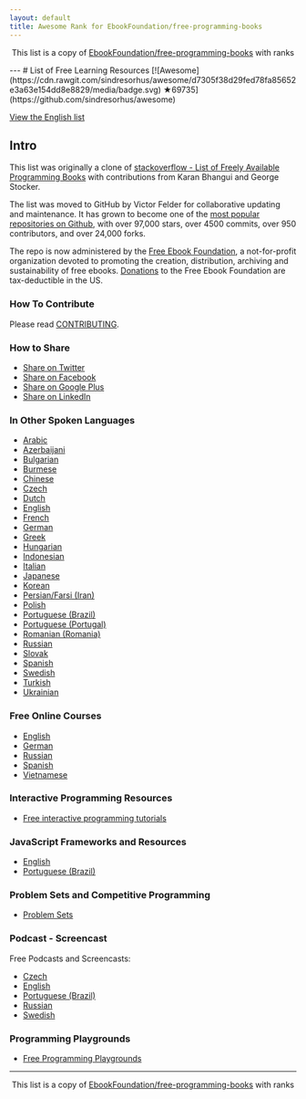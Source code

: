 ```yaml
---
layout: default
title: Awesome Rank for EbookFoundation/free-programming-books
---
```


<p align="center">
	This list is a copy of <a href="https://github.com/EbookFoundation/free-programming-books">EbookFoundation/free-programming-books</a> with ranks
</p>
---
# List of Free Learning Resources [![Awesome](https://cdn.rawgit.com/sindresorhus/awesome/d7305f38d29fed78fa85652e3a63e154dd8e8829/media/badge.svg) ★69735](https://github.com/sindresorhus/awesome)

[View the English list](https://github.com/EbookFoundation/free-programming-books/blob/master//free-programming-books.md)

## Intro
This list was originally a clone of [stackoverflow - List of Freely Available Programming Books](http://web.archive.org/web/20130824154208/http://stackoverflow.com/a/392926) with contributions from Karan Bhangui and George Stocker. 

The list was moved to GitHub by Victor Felder for collaborative updating and maintenance. It has grown to become one of the [most popular repositories on Github](https://octoverse.github.com/), with over 97,000 stars, over 4500 commits, over 950 contributors, and over 24,000 forks.

The repo is now administered by the [Free Ebook Foundation](https://ebookfoundation.org), a not-for-profit organization devoted to promoting the creation, distribution, archiving and sustainability of free ebooks. [Donations](https://ebookfoundation.org/contributions.html) to the Free Ebook Foundation are tax-deductible in the US.

### How To Contribute

Please read [CONTRIBUTING](https://github.com/EbookFoundation/free-programming-books/blob/master//CONTRIBUTING.md).

### How to Share
+ [Share on Twitter](http://twitter.com/home?status=https://github.com/EbookFoundation/free-programming-books%0AFree%20Programming%20Books)
+ [Share on Facebook](http://www.facebook.com/sharer/sharer.php?s=100&p[url]=https://github.com/EbookFoundation/free-programming-books&p[images][0]=&p[title]=Free%20Programming%20Books&p[summary]=)
+ [Share on Google Plus](https://plus.google.com/share?url=https://github.com/EbookFoundation/free-programming-books)
+ [Share on LinkedIn](http://www.linkedin.com/shareArticle?mini=true&url=https://github.com/EbookFoundation/free-programming-books&title=Free%20Programming%20Books&summary=&source=)


### In Other Spoken Languages
+ [Arabic](https://github.com/EbookFoundation/free-programming-books/blob/master//free-programming-books-ar.md)
+ [Azerbaijani](https://github.com/EbookFoundation/free-programming-books/blob/master//free-programming-books-az.md)
+ [Bulgarian](https://github.com/EbookFoundation/free-programming-books/blob/master//free-programming-books-bg.md)
+ [Burmese](https://github.com/EbookFoundation/free-programming-books/blob/master//free-programming-books-mm.md)
+ [Chinese](https://github.com/EbookFoundation/free-programming-books/blob/master//free-programming-books-zh.md)
+ [Czech](https://github.com/EbookFoundation/free-programming-books/blob/master//free-programming-books-cs.md)
+ [Dutch](https://github.com/EbookFoundation/free-programming-books/blob/master//free-programming-books-nl.md)
+ [English](https://github.com/EbookFoundation/free-programming-books/blob/master//free-programming-books.md)
+ [French](https://github.com/EbookFoundation/free-programming-books/blob/master//free-programming-books-fr.md)
+ [German](https://github.com/EbookFoundation/free-programming-books/blob/master//free-programming-books-de.md)
+ [Greek](https://github.com/EbookFoundation/free-programming-books/blob/master//free-programming-books-gr.md)
+ [Hungarian](https://github.com/EbookFoundation/free-programming-books/blob/master//free-programming-books-hu.md)
+ [Indonesian](https://github.com/EbookFoundation/free-programming-books/blob/master//free-programming-books-id.md)
+ [Italian](https://github.com/EbookFoundation/free-programming-books/blob/master//free-programming-books-it.md)
+ [Japanese](https://github.com/EbookFoundation/free-programming-books/blob/master//free-programming-books-ja.md)
+ [Korean](https://github.com/EbookFoundation/free-programming-books/blob/master//free-programming-books-ko.md)
+ [Persian/Farsi (Iran)](https://github.com/EbookFoundation/free-programming-books/blob/master//free-programming-books-fa_IR.md)
+ [Polish](https://github.com/EbookFoundation/free-programming-books/blob/master//free-programming-books-pl.md)
+ [Portuguese (Brazil)](https://github.com/EbookFoundation/free-programming-books/blob/master//free-programming-books-pt_BR.md)
+ [Portuguese (Portugal)](https://github.com/EbookFoundation/free-programming-books/blob/master//free-programming-books-pt_PT.md)
+ [Romanian (Romania)](https://github.com/EbookFoundation/free-programming-books/blob/master//free-programming-books-ro.md)
+ [Russian](https://github.com/EbookFoundation/free-programming-books/blob/master//free-programming-books-ru.md)
+ [Slovak](https://github.com/EbookFoundation/free-programming-books/blob/master//free-programming-books-sk.md)
+ [Spanish](https://github.com/EbookFoundation/free-programming-books/blob/master//free-programming-books-es.md)
+ [Swedish](https://github.com/EbookFoundation/free-programming-books/blob/master//free-programming-books-se.md)
+ [Turkish](https://github.com/EbookFoundation/free-programming-books/blob/master//free-programming-books-tr.md)
+ [Ukrainian](https://github.com/EbookFoundation/free-programming-books/blob/master//free-programming-books-ua.md)


### Free Online Courses
+ [English](https://github.com/EbookFoundation/free-programming-books/blob/master//free-courses-en.md)
+ [German](https://github.com/EbookFoundation/free-programming-books/blob/master//free-courses-de.md)
+ [Russian](https://github.com/EbookFoundation/free-programming-books/blob/master//free-courses-ru.md)
+ [Spanish](https://github.com/EbookFoundation/free-programming-books/blob/master//free-courses-es.md)
+ [Vietnamese](https://github.com/EbookFoundation/free-programming-books/blob/master//free-courses-vi.md)


### Interactive Programming Resources
+ [Free interactive programming tutorials](https://github.com/EbookFoundation/free-programming-books/blob/master//free-programming-interactive-tutorials-en.md)


### JavaScript Frameworks and Resources
+ [English](https://github.com/EbookFoundation/free-programming-books/blob/master//javascript-frameworks-resources.md)
+ [Portuguese (Brazil)](https://github.com/EbookFoundation/free-programming-books/blob/master//javascript-frameworks-resources-pt_BR.md)


### Problem Sets and Competitive Programming
+ [Problem Sets](https://github.com/EbookFoundation/free-programming-books/blob/master//problem-sets-competitive-programming.md)


### Podcast - Screencast
Free Podcasts and Screencasts:

+ [Czech](https://github.com/EbookFoundation/free-programming-books/blob/master//free-podcasts-screencasts-cs.md)
+ [English](https://github.com/EbookFoundation/free-programming-books/blob/master//free-podcasts-screencasts-en.md)
+ [Portuguese (Brazil)](https://github.com/EbookFoundation/free-programming-books/blob/master//free-podcasts-screencasts-pt_BR.md)
+ [Russian](https://github.com/EbookFoundation/free-programming-books/blob/master//free-podcasts-screencasts-ru.md)
+ [Swedish](https://github.com/EbookFoundation/free-programming-books/blob/master//free-podcasts-screencasts-se.md)


### Programming Playgrounds
+ [Free Programming Playgrounds](https://github.com/EbookFoundation/free-programming-books/blob/master//free-programming-playgrounds.md)
---
<p align="center">
	This list is a copy of <a href="https://github.com/EbookFoundation/free-programming-books">EbookFoundation/free-programming-books</a> with ranks
</p>
